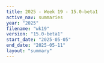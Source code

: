 ```yaml
---
title: 2025 - Week 19 - 15.0-beta1
active_nav: summaries
year: "2025"
filename: "wk19"
version: "15.0-beta1"
start_date: "2025-05-05"
end_date: "2025-05-11"
layout: "summary"
---
```

